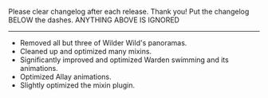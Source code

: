 Please clear changelog after each release.
Thank you!
Put the changelog BELOW the dashes. ANYTHING ABOVE IS IGNORED

-----------------
- Removed all but three of Wilder Wild's panoramas.
- Cleaned up and optimized many mixins.
- Significantly improved and optimized Warden swimming and its animations.
- Optimized Allay animations.
- Slightly optimized the mixin plugin.
